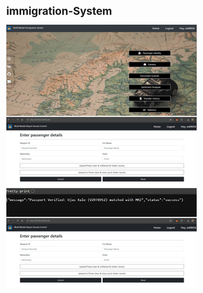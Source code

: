 # immigration-System
![image alt](https://github.com/atharvasangale7/immigration-System/blob/a497099a533c9de3d3fedd4b4a7f7b0fb8102b86/WhatsApp%20Image%202025-06-10%20at%2012.25.06%20PM.jpeg)
![image alt](https://github.com/atharvasangale7/immigration-System/blob/cd9f043d864083a6bc67342f1ed2056693785336/WhatsApp%20Image%202025-06-10%20at%2012.25.07%20PM.jpeg)
![image alt](https://github.com/atharvasangale7/immigration-System/blob/67b3c5784261d3919b09932e782bdc34572044ca/WhatsApp%20Image%202025-06-10%20at%2012.25.08%20PM%20(1).jpeg)
![image alt](https://github.com/atharvasangale7/immigration-System/blob/cd9f043d864083a6bc67342f1ed2056693785336/WhatsApp%20Image%202025-06-10%20at%2012.25.07%20PM.jpeg)
